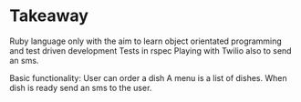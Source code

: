 Takeaway
========

Ruby language only with the aim to learn object orientated programming and test driven development
Tests in rspec
Playing with Twilio also to send an sms.

Basic functionality:
User can order a dish
A menu is a list of dishes.
When dish is ready send an sms to the user.


